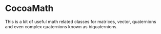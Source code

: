 # CocoaMath #
This is a kit of useful math related classes for matrices, vector, quaternions and even complex quaternions known as biquaternions.
